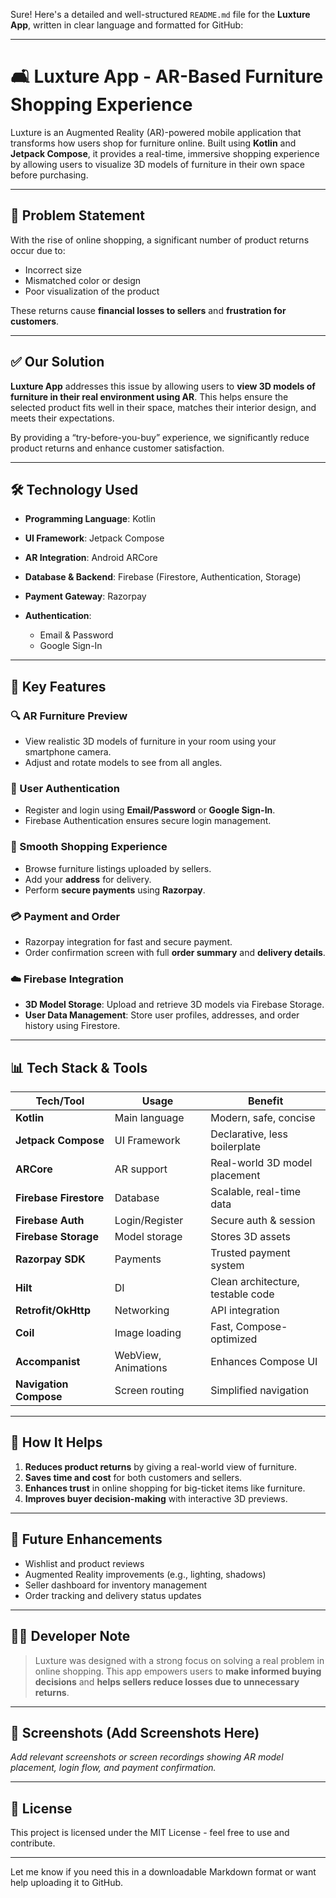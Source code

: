 Sure! Here's a detailed and well-structured `README.md` file for the **Luxture App**, written in clear language and formatted for GitHub:

---

# 🛋️ Luxture App - AR-Based Furniture Shopping Experience

Luxture is an Augmented Reality (AR)-powered mobile application that transforms how users shop for furniture online. Built using **Kotlin** and **Jetpack Compose**, it provides a real-time, immersive shopping experience by allowing users to visualize 3D models of furniture in their own space before purchasing.

---

## 🧩 Problem Statement

With the rise of online shopping, a significant number of product returns occur due to:

* Incorrect size
* Mismatched color or design
* Poor visualization of the product

These returns cause **financial losses to sellers** and **frustration for customers**.

---

## ✅ Our Solution

**Luxture App** addresses this issue by allowing users to **view 3D models of furniture in their real environment using AR**. This helps ensure the selected product fits well in their space, matches their interior design, and meets their expectations.

By providing a “try-before-you-buy” experience, we significantly reduce product returns and enhance customer satisfaction.

---

## 🛠️ Technology Used

* **Programming Language**: Kotlin
* **UI Framework**: Jetpack Compose
* **AR Integration**: Android ARCore
* **Database & Backend**: Firebase (Firestore, Authentication, Storage)
* **Payment Gateway**: Razorpay
* **Authentication**:

  * Email & Password
  * Google Sign-In

---

## 🌟 Key Features

### 🔍 AR Furniture Preview

* View realistic 3D models of furniture in your room using your smartphone camera.
* Adjust and rotate models to see from all angles.

### 👤 User Authentication

* Register and login using **Email/Password** or **Google Sign-In**.
* Firebase Authentication ensures secure login management.

### 🛒 Smooth Shopping Experience

* Browse furniture listings uploaded by sellers.
* Add your **address** for delivery.
* Perform **secure payments** using **Razorpay**.

### 💳 Payment and Order

* Razorpay integration for fast and secure payment.
* Order confirmation screen with full **order summary** and **delivery details**.

### ☁️ Firebase Integration

* **3D Model Storage**: Upload and retrieve 3D models via Firebase Storage.
* **User Data Management**: Store user profiles, addresses, and order history using Firestore.

---

## 📊 Tech Stack & Tools

| Tech/Tool              | Usage               | Benefit                           |
| ---------------------- | ------------------- | --------------------------------- |
| **Kotlin**             | Main language       | Modern, safe, concise             |
| **Jetpack Compose**    | UI Framework        | Declarative, less boilerplate     |
| **ARCore**             | AR support          | Real-world 3D model placement     |
| **Firebase Firestore** | Database            | Scalable, real-time data          |
| **Firebase Auth**      | Login/Register      | Secure auth & session             |
| **Firebase Storage**   | Model storage       | Stores 3D assets                  |
| **Razorpay SDK**       | Payments            | Trusted payment system            |
| **Hilt**               | DI                  | Clean architecture, testable code |
| **Retrofit/OkHttp**    | Networking          | API integration                   |
| **Coil**               | Image loading       | Fast, Compose-optimized           |
| **Accompanist**        | WebView, Animations | Enhances Compose UI               |
| **Navigation Compose** | Screen routing      | Simplified navigation             |

---

## 🚀 How It Helps

1. **Reduces product returns** by giving a real-world view of furniture.
2. **Saves time and cost** for both customers and sellers.
3. **Enhances trust** in online shopping for big-ticket items like furniture.
4. **Improves buyer decision-making** with interactive 3D previews.

---

## 📱 Future Enhancements

* Wishlist and product reviews
* Augmented Reality improvements (e.g., lighting, shadows)
* Seller dashboard for inventory management
* Order tracking and delivery status updates

---

## 👨‍💻 Developer Note

> Luxture was designed with a strong focus on solving a real problem in online shopping. This app empowers users to **make informed buying decisions** and **helps sellers reduce losses due to unnecessary returns**.

---

## 📸 Screenshots (Add Screenshots Here)

*Add relevant screenshots or screen recordings showing AR model placement, login flow, and payment confirmation.*

---

## 🔐 License

This project is licensed under the MIT License - feel free to use and contribute.

---

Let me know if you need this in a downloadable Markdown format or want help uploading it to GitHub.
